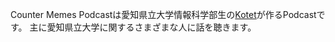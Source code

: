 ---
---

Counter Memes Podcastは愛知県立大学情報科学部生の[Kotet](https://twitter.com/kotetttt)が作るPodcastです。
主に愛知県立大学に関するさまざまな人に話を聴きます。
